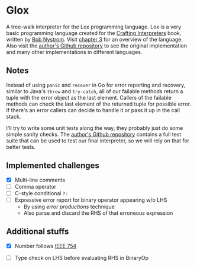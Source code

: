 # Glox

A tree-walk interpreter for the Lox programming language. Lox is a very basic programming language created for the [Crafting Interpreters] book, written by [Bob Nystrom]. Visit [chapter 3] for an overview of the language. Also visit the [author's Github repository] to see the original implementation and many other implementations in different languages.

## Notes

Instead of using `panic` and `recover` in Go for error reporting and recovery, similar to Java's `throw` and `try-catch`, all of our failable methods return a tuple with the error object as the last element. Callers of the failable methods can check the last element of the returned tuple for possible error. If there's an error callers can decide to handle it or pass it up in the call stack.

I'll try to write some unit tests along the way, they probably just do some simple sanity checks. The [author's Github repository] contains a full test suite that can be used to test our final interpreter, so we will rely on that for better tests.

## Implemented challenges

+ [x] Multi-line comments
+ [ ] Comma operator
+ [ ] C-style conditional `?:`
+ [ ] Expressive error report for binary operator appearing w/o LHS
  + By using *error productions* technique
  + Also parse and discard the RHS of that erroneous expression

## Additional stuffs

+ [x] Number follows [IEEE 754] 
+ [ ] Type check on LHS before evaluating RHS in BinaryOp


[author's Github repository]: https://github.com/munificent/craftinginterpreters
[Bob Nystrom]: https://github.com/munificent
[chapter 3]: http://craftinginterpreters.com/the-lox-language.html
[Crafting Interpreters]: http://craftinginterpreters.com/
[IEEE 754]: https://en.wikipedia.org/wiki/IEEE_754
